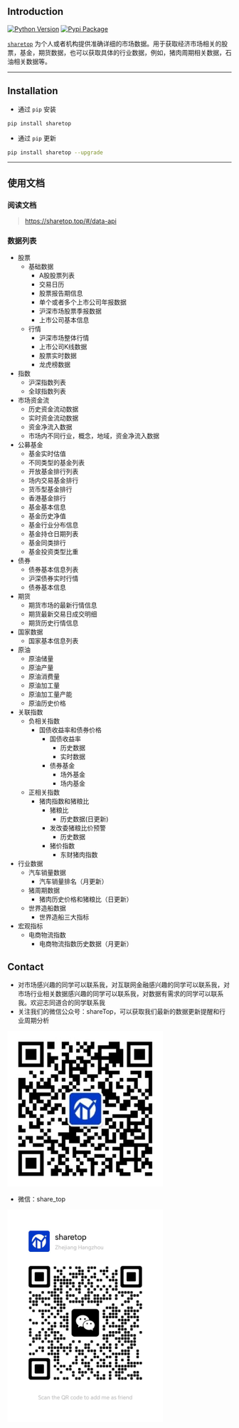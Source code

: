 ## Introduction

[![Python Version](https://img.shields.io/badge/python-3.6+-blue.svg?style=flat)](https://pypi.python.org/pypi/sharetop)
[![Pypi Package](https://img.shields.io/pypi/v/sharetop.svg?maxAge=60)](https://pypi.python.org/pypi/sharetop)

[`sharetop`](https://github.com/nrliangxy/sharetop) 为个人或者机构提供准确详细的市场数据。用于获取经济市场相关的股票，基金，期货数据，也可以获取具体的行业数据，例如，猪肉周期相关数据，石油相关数据等。

---

## Installation

- 通过 `pip` 安装

```bash
pip install sharetop
```

- 通过 `pip` 更新

```bash
pip install sharetop --upgrade
```

---

## 使用文档

### 阅读文档

> https://sharetop.top/#/data-api

### 数据列表
*   股票
    * 基础数据
        * A股股票列表
        * 交易日历
        * 股票报告期信息
        * 单个或者多个上市公司年报数据
        * 沪深市场股票季报数据
        * 上市公司基本信息
    * 行情
        * 沪深市场整体行情
        * 上市公司K线数据
        * 股票实时数据
        * 龙虎榜数据
* 指数
    * 沪深指数列表
    * 全球指数列表
*   市场资金流
    *   历史资金流动数据
    *   实时资金流动数据
    *   资金净流入数据
    *   市场内不同行业，概念，地域，资金净流入数据
*   公募基金 
    *   基金实时估值
    *   不同类型的基金列表
    *   开放基金排行列表
    *   场内交易基金排行
    *   货币型基金排行
    *   香港基金排行
    *   基金基本信息
    *   基金历史净值
    *   基金行业分布信息
    *   基金持仓日期列表
    *   基金同类排行
    *   基金投资类型比重
*   债券
    *   债券基本信息列表
    *   沪深债券实时行情
    *   债券基本信息
*   期货
    *   期货市场的最新行情信息
    *   期货最新交易日成交明细
    *   期货历史行情信息
*   国家数据
    *   国家基本信息列表
*   原油
    *   原油储量
    * 原油产量
    * 原油消费量
    * 原油加工量
    * 原油加工量产能
    * 原油历史价格
* 关联指数
    * 负相关指数
        * 国债收益率和债券价格
            * 国债收益率
                * 历史数据
                * 实时数据
            * 债券基金
                * 场外基金
                * 场内基金
    * 正相关指数
        * 猪肉指数和猪粮比
            * 猪粮比
                * 历史数据(日更新)
            * 发改委猪粮比价预警
                * 历史数据
            * 猪价指数
                * 东财猪肉指数
* 行业数据
    * 汽车销量数据
      * 汽车销量排名（月更新）
    * 猪周期数据
        * 猪肉历史价格和猪粮比（日更新）
    * 世界造船数据
        * 世界造船三大指标
* 宏观指标
  * 电商物流指数
      * 电商物流指数历史数据（月更新）

## Contact
- 对市场感兴趣的同学可以联系我，对互联网金融感兴趣的同学可以联系我，对市场行业相关数据感兴趣的同学可以联系我，对数据有需求的同学可以联系我。欢迎志同道合的同学联系我
- 关注我们的微信公众号：shareTop，可以获取我们最新的数据更新提醒和行业周期分析

<img src="static/wechat_account.png" width="350">

- 微信：share_top

<img src="static/sharetop.jpg" width="350">


